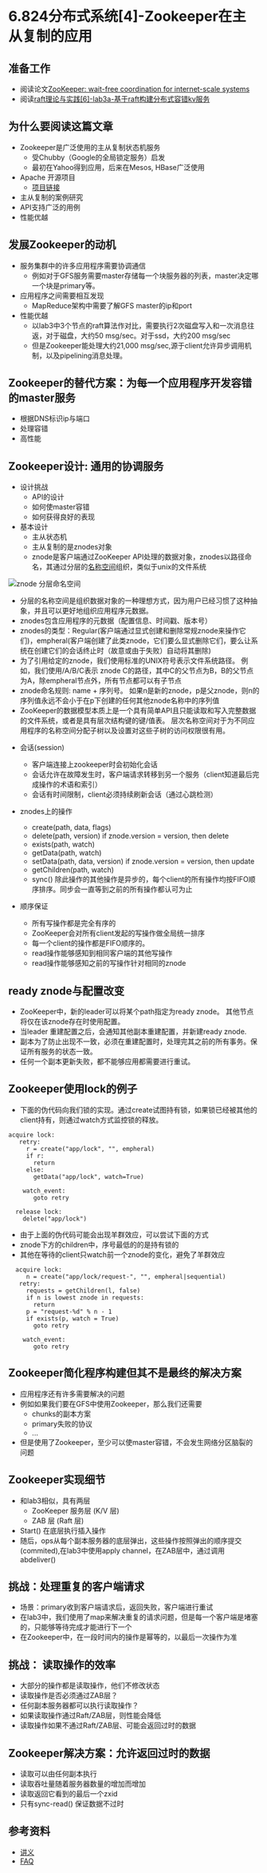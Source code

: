 # 6.824分布式系统[4]-Zookeeper在主从复制的应用

## 准备工作
*  阅读论文[ZooKeeper: wait-free coordination for internet-scale systems](https://pdos.csail.mit.edu/6.824/papers/zookeeper.pdf)
*  阅读[raft理论与实践[6]-lab3a-基于raft构建分布式容错kv服务](https://zhuanlan.zhihu.com/p/107074773)

## 为什么要阅读这篇文章
* Zookeeper是广泛使用的主从复制状态机服务
  + 受Chubby（Google的全局锁定服务）启发
  + 最初在Yahoo得到应用，后来在Mesos, HBase广泛使用
* Apache 开源项目
  + [项目链接](http://zookeeper.apache.org/)
* 主从复制的案例研究
* API支持广泛的用例
* 性能优越

## 发展Zookeeper的动机
* 服务集群中的许多应用程序需要协调通信
  + 例如对于GFS服务需要master存储每一个块服务器的列表，master决定哪一个块是primary等。
* 应用程序之间需要相互发现
  + MapReduce架构中需要了解GFS master的ip和port
* 性能优越
  + 以lab3中3个节点的raft算法作对比，需要执行2次磁盘写入和一次消息往返，对于磁盘，大约50 msg/sec。对于ssd，大约200 msg/sec
  + 但是Zookeeper能处理大约21,000 msg/sec,源于client允许异步调用机制，以及pipelining消息处理。

## Zookeeper的替代方案：为每一个应用程序开发容错的master服务
* 根据DNS标识ip与端口
* 处理容错
* 高性能

## Zookeeper设计: 通用的协调服务
* 设计挑战
  + API的设计
  + 如何使master容错
  + 如何获得良好的表现
* 基本设计
  + 主从状态机
  + 主从复制的是znodes对象
  + znode是客户端通过ZooKeeper API处理的数据对象，znodes以路径命名，其通过分层的[名称空间](https://en.wikipedia.org/wiki/Namespace)组织，类似于unix的文件系统

![znode 分层命名空间](picture/4.png)

  + 分层的名称空间是组织数据对象的一种理想方式，因为用户已经习惯了这种抽象，并且可以更好地组织应用程序元数据。
  + znodes包含应用程序的元数据（配置信息、时间戳、版本号）
  + znodes的类型：Regular(客户端通过显式创建和删除常规znode来操作它们)，empheral(客户端创建了此类znode，它们要么显式删除它们，要么让系统在创建它们的会话终止时（故意或由于失败）自动将其删除)
  + 为了引用给定的znode，我们使用标准的UNIX符号表示文件系统路径。 例如，我们使用/A/B/C表示 znode C的路径，其中C的父节点为B，B的父节点为A，除empheral节点外，所有节点都可以有子节点
  + znode命名规则: name + 序列号。  如果n是新的znode，p是父znode，则n的序列值永远不会小于在p下创建的任何其他znode名称中的序列值
  + ZooKeeper的数据模型本质上是一个具有简单API且只能读取和写入完整数据的文件系统，或者是具有层次结构键的键/值表。 层次名称空间对于为不同应用程序的名称空间分配子树以及设置对这些子树的访问权限很有用。
* 会话(session)
  + 客户端连接上zookeeper时会初始化会话
  + 会话允许在故障发生时，客户端请求转移到另一个服务（client知道最后完成操作的术语和索引）
  + 会话有时间限制，client必须持续刷新会话（通过心跳检测）

* znodes上的操作
  + create(path, data, flags)
  + delete(path, version) if znode.version = version, then delete
  + exists(path, watch)
  + getData(path, watch)
  + setData(path, data, version) if znode.version = version, then update
  + getChildren(path, watch)
  + sync() 除此操作的其他操作是异步的，每个client的所有操作均按FIFO顺序排序。同步会一直等到之前的所有操作都认可为止
* 顺序保证
  + 所有写操作都是完全有序的
  + ZooKeeper会对所有client发起的写操作做全局统一排序
  + 每一个client的操作都是FIFO顺序的。
  + read操作能够感知到相同客户端的其他写操作
  + read操作能够感知之前的写操作针对相同的znode

## ready znode与配置改变
* ZooKeeper中，新的leader可以将某个path指定为ready znode。 其他节点将仅在该znode存在时使用配置。
* 当leader 重建配置之后，会通知其他副本重建配置，并新建ready znode.
* 副本为了防止出现不一致，必须在重建配置时，处理完其之前的所有事务。保证所有服务的状态一致。
* 任何一个副本更新失败，都不能够应用都需要进行重试。

## Zookeeper使用lock的例子
* 下面的伪代码向我们锁的实现。通过create试图持有锁，如果锁已经被其他的client持有，则通过watch方式监控锁的释放。
```
acquire lock:
   retry:
     r = create("app/lock", "", empheral)
     if r:
       return
     else:
       getData("app/lock", watch=True)

    watch_event:
       goto retry

  release lock:
    delete("app/lock")
```

* 由于上面的伪代码可能会出现羊群效应，可以尝试下面的方式
* znode下方的children中，序号最低的的是持有锁的
* 其他在等待的client只watch前一个znode的变化，避免了羊群效应

```
  acquire lock:
     n = create("app/lock/request-", "", empheral|sequential)
   retry:
     requests = getChildren(l, false)
     if n is lowest znode in requests:
       return
     p = "request-%d" % n - 1
     if exists(p, watch = True)
       goto retry

    watch_event:
       goto retry
```
## Zookeeper简化程序构建但其不是最终的解决方案
* 应用程序还有许多需要解决的问题
* 例如如果我们要在GFS中使用Zookeeper，那么我们还需要
    + chunks的副本方案
    + primary失败的协议
    + ...
* 但是使用了Zookeeper，至少可以使master容错，不会发生网络分区脑裂的问题

## Zookeeper实现细节
* 和lab3相似，具有两层
    + ZooKeeper 服务层  (K/V 层)
    + ZAB 层 (Raft 层)
* Start() 在底层执行插入操作
* 随后，ops从每个副本服务器的底层弹出，这些操作按照弹出的顺序提交(commited),在lab3中使用apply channel，在ZAB层中，通过调用abdeliver()

## 挑战：处理重复的客户端请求
* 场景：primary收到客户端请求后，返回失败，客户端进行重试
* 在lab3中，我们使用了map来解决重复的请求问题，但是每一个客户端是堵塞的，只能够等待完成才能进行下一个
* 在Zookeeper中，在一段时间内的操作是幂等的，以最后一次操作为准

## 挑战： 读取操作的效率
* 大部分的操作都是读取操作，他们不修改状态
* 读取操作是否必须通过ZAB层？
* 任何副本服务器都可以执行读取操作？
* 如果读取操作通过Raft/ZAB层，则性能会降低
* 读取操作如果不通过Raft/ZAB层、可能会返回过时的数据

## Zookeeper解决方案：允许返回过时的数据
* 读取可以由任何副本执行
* 读取吞吐量随着服务器数量的增加而增加
* 读取返回它看到的最后一个zxid
* 只有sync-read() 保证数据不过时

## 参考资料
* [讲义](https://pdos.csail.mit.edu/6.824/notes/l-vm-ft.txt)
* [FAQ](https://pdos.csail.mit.edu/6.824/papers/vm-ft-faq.txt)
